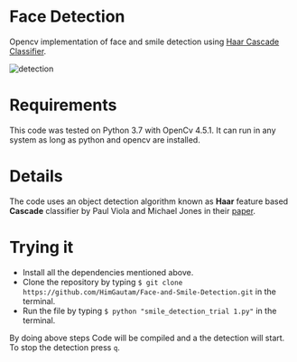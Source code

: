 # Face Detection
Opencv implementation of face and smile detection using [Haar Cascade Classifier](https://docs.opencv.org/3.4/db/d28/tutorial_cascade_classifier.html).

![detection](https://user-images.githubusercontent.com/70597091/122572728-a435cf00-d06b-11eb-8cb7-45466600c6b7.gif)

# Requirements
This code was tested on Python 3.7 with OpenCv 4.5.1.
It can run in any system as long as python and opencv are installed.

# Details
The code uses an object detection algorithm known as **Haar** feature based **Cascade** classifier by Paul Viola and Michael Jones in their [paper](https://web.iitd.ac.in/~sumeet/viola-cvpr-01.pdf).

# Trying it
* Install all the dependencies mentioned above.
* Clone the repository by typing ```$ git clone https://github.com/HimGautam/Face-and-Smile-Detection.git``` in the terminal.
* Run the file by typing ```$ python "smile_detection_trial 1.py"``` in the terminal.

By doing above steps Code will be compiled and a the detection will start.
To stop the detection press ```q```.
